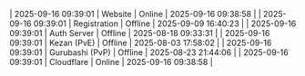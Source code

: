 | 2025-09-16 09:39:01 | Website | Online | 2025-09-16 09:38:58 |
| 2025-09-16 09:39:01 | Registration | Offline | 2025-09-09 16:40:23 |
| 2025-09-16 09:39:01 | Auth Server | Offline | 2025-08-18 09:33:31 |
| 2025-09-16 09:39:01 | Kezan (PvE) | Offline | 2025-08-03 17:58:02 |
| 2025-09-16 09:39:01 | Gurubashi (PvP) | Offline | 2025-08-23 21:44:06 |
| 2025-09-16 09:39:01 | Cloudflare | Online | 2025-09-16 09:38:58 |
